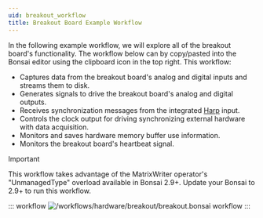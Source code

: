 ```yaml
---
uid: breakout_workflow
title: Breakout Board Example Workflow
---
```


In the following example workflow, we will explore all of the breakout board's
functionality. The workflow below can by copy/pasted into the Bonsai editor
using the clipboard icon in the top right. This workflow:

- Captures data from the breakout board's analog and digital inputs and streams them to disk.
- Generates signals to drive the breakout board's analog and digital outputs.
- Receives synchronization messages from the integrated [Harp](https://harp-tech.org/) input.
- Controls the clock output for driving synchronizing external hardware with data acquisition.
- Monitors and saves hardware memory buffer use information.
- Monitors the breakout board's heartbeat signal.

> [!IMPORTANT]
> This workflow takes advantage of the MatrixWriter operator's "UnmanagedType" overload available in
> Bonsai 2.9+. Update your Bonsai to 2.9+ to run this workflow.

::: workflow
![/workflows/hardware/breakout/breakout.bonsai workflow](../../../workflows/hardware/breakout/breakout.bonsai)
:::

